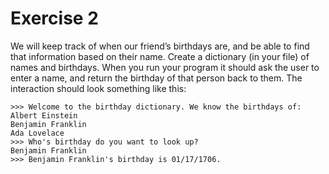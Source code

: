 # Exercise 2  

We will keep track of when our friend’s birthdays are, and be able to find that information based on their name.
Create a dictionary (in your file) of names and birthdays. When you run your program it should ask the user to enter a name, and return the birthday of that person back to them. The interaction should look something like this:  

    >>> Welcome to the birthday dictionary. We know the birthdays of:
    Albert Einstein
    Benjamin Franklin
    Ada Lovelace
    >>> Who's birthday do you want to look up?
    Benjamin Franklin
    >>> Benjamin Franklin's birthday is 01/17/1706.
